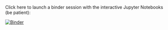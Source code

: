Click here to launch a binder session with the interactive Jupyter Notebooks (be patient):

[![Binder](https://mybinder.org/badge_logo.svg)](https://mybinder.org/v2/gh/grandgrue/python/master)
